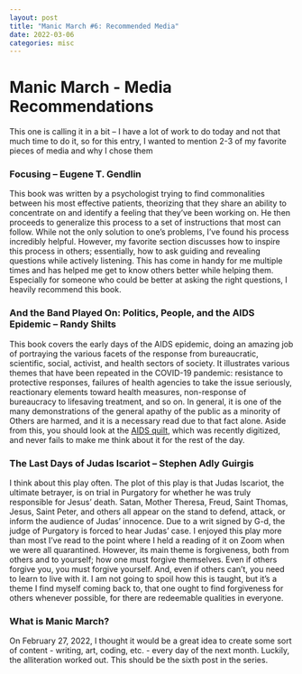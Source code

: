 ```yaml
---
layout: post
title: "Manic March #6: Recommended Media"
date: 2022-03-06
categories: misc
---
```


# Manic March - Media Recommendations

This one is calling it in a bit – I have a lot of work to do today and not that much time to do it, so for this entry, I wanted to mention 2-3 of my favorite pieces of media and why I chose them

### Focusing – Eugene T. Gendlin
This book was written by a psychologist trying to find commonalities between his most effective patients, theorizing that they share an ability to concentrate on and identify a feeling that they’ve been working on. He then proceeds to generalize this process to a set of instructions that most can follow. While not the only solution to one’s problems, I’ve found his process incredibly helpful. However, my favorite section discusses how to inspire this process in others; essentially, how to ask guiding and revealing questions while actively listening. This has come in handy for me multiple times and has helped me get to know others better while helping them. Especially for someone who could be better at asking the right questions, I heavily recommend this book.

### And the Band Played On: Politics, People, and the AIDS Epidemic – Randy Shilts
This book covers the early days of the AIDS epidemic, doing an amazing job of portraying the various facets of the response from bureaucratic, scientific, social, activist, and health sectors of society. It illustrates various themes that have been repeated in the COVID-19 pandemic: resistance to protective responses, failures of health agencies to take the issue seriously, reactionary elements toward health measures, non-response of bureaucracy to lifesaving treatment, and so on. In general, it is one of the many demonstrations of the general apathy of the public as a minority of Others are harmed, and it is a necessary read due to that fact alone. Aside from this, you should look at the [AIDS quilt](https://www.aidsmemorial.org/interactive-aids-quilt), which was recently digitized, and never fails to make me think about it for the rest of the day.

### The Last Days of Judas Iscariot – Stephen Adly Guirgis
I think about this play often. The plot of this play is that Judas Iscariot, the ultimate betrayer, is on trial in Purgatory for whether he was truly responsible for Jesus’ death. Satan, Mother Theresa, Freud, Saint Thomas, Jesus, Saint Peter, and others all appear on the stand to defend, attack, or inform the audience of Judas’ innocence. Due to a writ signed by G-d, the judge of Purgatory is forced to hear Judas’ case. I enjoyed this play more than most I’ve read to the point where I held a reading of it on Zoom when we were all quarantined. However, its main theme is forgiveness, both from others and to yourself; how one must forgive themselves. Even if others forgive you, you must forgive yourself. And, even if others can’t, you need to learn to live with it. I am not going to spoil how this is taught, but it’s a theme I find myself coming back to, that one ought to find forgiveness for others whenever possible, for there are redeemable qualities in everyone.

### What is Manic March?

On February 27, 2022, I thought it would be a great idea to create some sort of content - writing, art, coding, etc. - every day of the next month. Luckily, the alliteration worked out. This should be the sixth post in the series.
